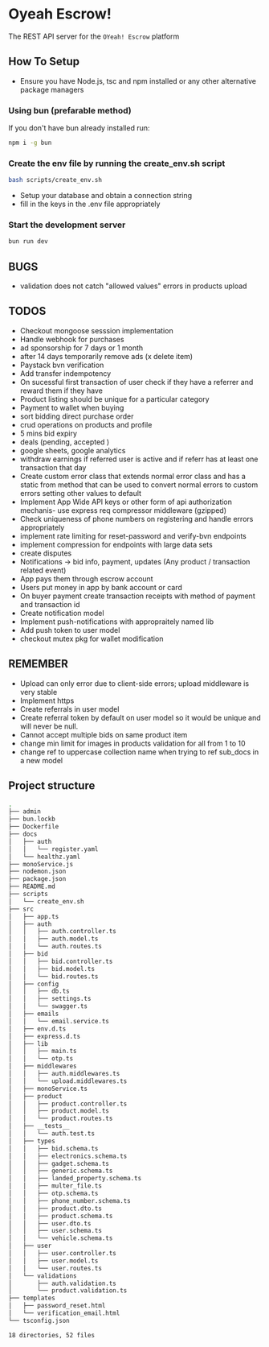 # Oyeah Escrow!

The REST API server for the `OYeah! Escrow` platform

## How To Setup

- Ensure you have Node.js, tsc and npm installed or any other alternative package managers

### Using bun (prefarable method)

If you don't have bun already installed run:

```sh
npm i -g bun
```

### Create the env file by running the create_env.sh script

```sh
bash scripts/create_env.sh
```

- Setup your database and obtain a connection string
- fill in the keys in the .env file appropriately

### Start the development server

```sh
bun run dev
```

## BUGS
- validation does not catch "allowed values" errors in products upload

## TODOS
- Checkout mongoose sesssion implementation
- Handle webhook for purchases
- ad sponsorship for 7 days or 1 month
- after 14 days temporarily remove ads (x delete item)
- Paystack bvn verification
- Add transfer indempotency
- On sucessful first transaction of user check if they have a referrer and reward them if they have
- Product listing should be unique for a particular category
- Payment to wallet when buying
- sort bidding direct purchase order
- crud operations on products and profile
- 5 mins bid expiry
- deals (pending, accepted )
- google sheets, google analytics
- withdraw earnings if referred user is active and if referr has at least one transaction that day
- Create custom error class that extends normal error class and has a static from method that can be used to convert normal errors to custom errors setting other values to default
- Implement App Wide API keys or other form of api authorization mechanis- use express req compressor middleware (gzipped)
- Check uniqueness of phone numbers on registering and handle errors appropriately
- implement rate limiting for reset-password and verify-bvn endpoints
- implement compression for endpoints with large data sets
- create disputes
- Notifications -> bid info, payment, updates (Any product / transaction related event)
- App pays them through escrow account
- Users put money in app by bank account or card
- On buyer payment create transaction receipts with method of payment and transaction id
- Create notification model
- Implement push-notifications with appropraitely named lib
- Add push token to user model
- checkout mutex pkg for wallet modification

## REMEMBER
- Upload can only error due to client-side errors; upload middleware is very stable
- Implement https
- Create referrals in user model
- Create referral token by default on user model so it would be unique and will never be null.
- Cannot accept multiple bids on same product item
- change min limit for images in products validation for all from 1 to 10
- change ref to uppercase collection name when trying to ref sub_docs in a new model

## Project structure

```sh
.
├── admin
├── bun.lockb
├── Dockerfile
├── docs
│   ├── auth
│   │   └── register.yaml
│   └── healthz.yaml
├── monoService.js
├── nodemon.json
├── package.json
├── README.md
├── scripts
│   └── create_env.sh
├── src
│   ├── app.ts
│   ├── auth
│   │   ├── auth.controller.ts
│   │   ├── auth.model.ts
│   │   └── auth.routes.ts
│   ├── bid
│   │   ├── bid.controller.ts
│   │   ├── bid.model.ts
│   │   └── bid.routes.ts
│   ├── config
│   │   ├── db.ts
│   │   ├── settings.ts
│   │   └── swagger.ts
│   ├── emails
│   │   └── email.service.ts
│   ├── env.d.ts
│   ├── express.d.ts
│   ├── lib
│   │   ├── main.ts
│   │   └── otp.ts
│   ├── middlewares
│   │   ├── auth.middlewares.ts
│   │   └── upload.middlewares.ts
│   ├── monoService.ts
│   ├── product
│   │   ├── product.controller.ts
│   │   ├── product.model.ts
│   │   └── product.routes.ts
│   ├── __tests__
│   │   └── auth.test.ts
│   ├── types
│   │   ├── bid.schema.ts
│   │   ├── electronics.schema.ts
│   │   ├── gadget.schema.ts
│   │   ├── generic.schema.ts
│   │   ├── landed_property.schema.ts
│   │   ├── multer_file.ts
│   │   ├── otp.schema.ts
│   │   ├── phone_number.schema.ts
│   │   ├── product.dto.ts
│   │   ├── product.schema.ts
│   │   ├── user.dto.ts
│   │   ├── user.schema.ts
│   │   └── vehicle.schema.ts
│   ├── user
│   │   ├── user.controller.ts
│   │   ├── user.model.ts
│   │   └── user.routes.ts
│   └── validations
│       ├── auth.validation.ts
│       └── product.validation.ts
├── templates
│   ├── password_reset.html
│   └── verification_email.html
└── tsconfig.json

18 directories, 52 files
```